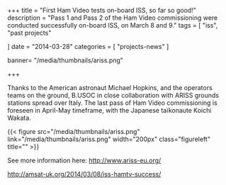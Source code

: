 +++
title = "First Ham Video tests on-board ISS, so far so good!"
description = "Pass 1 and Pass 2 of the Ham Video commissioning were conducted successfully on-board ISS, on March 8 and 9."
tags = [
 "iss",
 "past projects"

]
date = "2014-03-28"
categories = [
   "projects-news"
]

banner= "/media/thumbnails/ariss.png"


+++

Thanks to the American astronaut Michael Hopkins, and the operators teams on the ground, B.USOC in close collaboration with ARISS grounds stations spread over Italy. The last pass of Ham Video commissioning is foreseen in April-May timeframe, with the Japanese taïkonaute Koichi Wakata.

{{< figure src="/media/thumbnails/ariss.png"  link="/media/thumbnails/ariss.png"  width="200px" class="figureleft" title="" >}}

See more information here: http://www.ariss-eu.org/

http://amsat-uk.org/2014/03/08/iss-hamtv-success/
